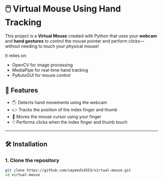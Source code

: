 # 🖱️ Virtual Mouse Using Hand Tracking

This project is a **Virtual Mouse** created with Python that uses your **webcam** and **hand gestures** to control the mouse pointer and perform clicks—without needing to touch your physical mouse!

It relies on:
- OpenCV for image processing
- MediaPipe for real-time hand tracking
- PyAutoGUI for mouse control


## 🧠 Features

- 🖐️ Detects hand movements using the webcam
- 👉 Tracks the position of the index finger and thumb
- 🎯 Moves the mouse cursor using your finger
- 🖱️ Performs clicks when the index finger and thumb touch

---

## 🛠️ Installation

### 1. Clone the repository
```bash
git clone https://github.com/sayeed14553/virtual-mouse.git
cd virtual-mouse
```
